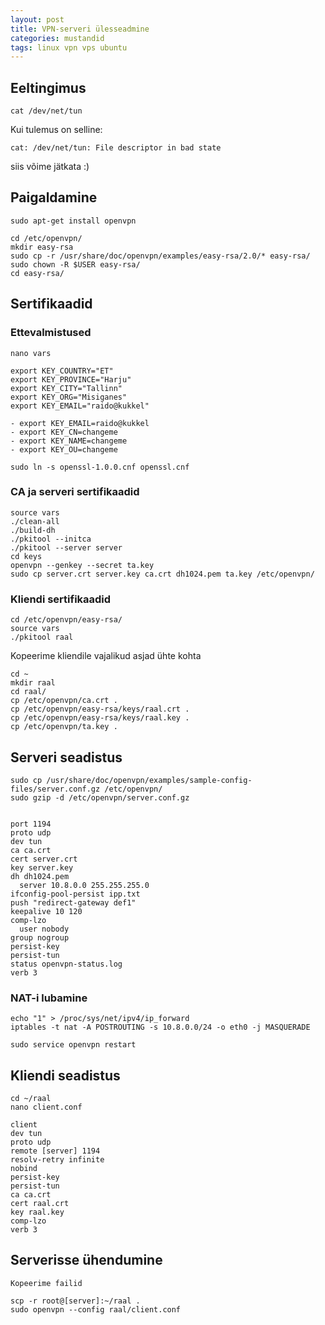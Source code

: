 ```yaml
---
layout: post
title: VPN-serveri ülesseadmine
categories: mustandid
tags: linux vpn vps ubuntu
---
```




## Eeltingimus

    cat /dev/net/tun

Kui tulemus on selline:

    cat: /dev/net/tun: File descriptor in bad state

siis võime jätkata :)

## Paigaldamine

    sudo apt-get install openvpn

    cd /etc/openvpn/
    mkdir easy-rsa
    sudo cp -r /usr/share/doc/openvpn/examples/easy-rsa/2.0/* easy-rsa/
    sudo chown -R $USER easy-rsa/
    cd easy-rsa/

## Sertifikaadid

### Ettevalmistused

    nano vars
    
    export KEY_COUNTRY="ET"
    export KEY_PROVINCE="Harju"
    export KEY_CITY="Tallinn"
    export KEY_ORG="Misiganes"
    export KEY_EMAIL="raido@kukkel"
    
    - export KEY_EMAIL=raido@kukkel
    - export KEY_CN=changeme
    - export KEY_NAME=changeme
    - export KEY_OU=changeme

    sudo ln -s openssl-1.0.0.cnf openssl.cnf

### CA ja serveri sertifikaadid

    source vars
    ./clean-all
    ./build-dh
    ./pkitool --initca
    ./pkitool --server server
    cd keys
    openvpn --genkey --secret ta.key
    sudo cp server.crt server.key ca.crt dh1024.pem ta.key /etc/openvpn/

### Kliendi sertifikaadid

    cd /etc/openvpn/easy-rsa/
    source vars
    ./pkitool raal

Kopeerime kliendile vajalikud asjad ühte kohta

    cd ~
    mkdir raal
    cd raal/
    cp /etc/openvpn/ca.crt .
    cp /etc/openvpn/easy-rsa/keys/raal.crt .
    cp /etc/openvpn/easy-rsa/keys/raal.key .
    cp /etc/openvpn/ta.key .
    
## Serveri seadistus

    sudo cp /usr/share/doc/openvpn/examples/sample-config-files/server.conf.gz /etc/openvpn/
    sudo gzip -d /etc/openvpn/server.conf.gz
    
    
    port 1194
    proto udp	
    dev tun
    ca ca.crt
    cert server.crt
    key server.key
    dh dh1024.pem
	  server 10.8.0.0 255.255.255.0
    ifconfig-pool-persist ipp.txt
    push "redirect-gateway def1"
    keepalive 10 120
    comp-lzo
	  user nobody
    group nogroup
    persist-key
    persist-tun
    status openvpn-status.log
    verb 3

### NAT-i lubamine
    
    echo "1" > /proc/sys/net/ipv4/ip_forward
    iptables -t nat -A POSTROUTING -s 10.8.0.0/24 -o eth0 -j MASQUERADE
    
    sudo service openvpn restart
    
## Kliendi seadistus

    cd ~/raal
    nano client.conf

    client
    dev tun
    proto udp
    remote [server] 1194
    resolv-retry infinite
    nobind
    persist-key
    persist-tun
    ca ca.crt
    cert raal.crt
    key raal.key
    comp-lzo
    verb 3
    
## Serverisse ühendumine

    Kopeerime failid
    
    scp -r root@[server]:~/raal .
    sudo openvpn --config raal/client.conf
    
    
